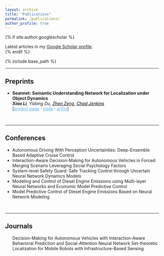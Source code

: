 ```yaml
---
layout: archive
title: "Publications"
permalink: /publications/
author_profile: true
---
```


{% if site.author.googlescholar %}
  <div class="wordwrap">Latest articles in my <a href="{{site.author.googlescholar}}"> Google Scholar profile</a>.</div>
{% endif %}

{% include base_path %}
<!-- ============================================================================ -->
<!-- ============================================================================ -->
<hr /> <h2>Preprints</h2> 
<!-- ============================================================================ -->
<ul>
  <li>
    <b>Seannet: Semantic Understanding Network for Localization under Object Dynamics<br/>
    </b>
    <i><b>Xiao Li</b>,  
    Yidong Du</i>, 
    <a href="https://www.zhenzeng.org/" target="_blank" style="color:#000000;"><i>Zhen Zeng</i></a>, 
    <a href="https://ocj.name/" target="_blank" style="color:#000000;"><i>Chad Jenkins</i></a> 
    <br/>
    [<a href="https://xiaolisean.github.io/publication/2021-10-05-ArXivSeanNet" target="_blank" style="color:#5DADE2;">project page</a>
    <span>&#183;</span>
    <a href="https://github.com/XiaoLiSean/Cognitive-Map/tree/CoRL2021" target="_blank" style="color:#5DADE2;">code</a>
    <span>&#183;</span>
    <a href="https://arxiv.org/abs/2110.02276" target="_blank" style="color:#5DADE2;">arXiv</a>]
  </li>
</ul>  
<!-- ============================================================================ -->
<br/> 
<!-- ============================================================================ -->
<!-- ============================================================================ -->
<hr /> <h2>Conferences</h2> 
<!-- ============================================================================ -->
<ul>
  <li>
  Autonomous Driving With Perception Uncertainties: Deep-Ensemble Based Adaptive Cruise Control
  </li>
  <!-- ---------------------------------------------------- -->
  <li>
  Interaction-Aware Decision-Making for Autonomous Vehicles in Forced Merging Scenario Leveraging Social Psychology Factors
  </li>
  <!-- ---------------------------------------------------- -->
  <li>
  System-level Safety Guard: Safe Tracking Control through Uncertain Neural Network Dynamics Models
  </li>
  <!-- ---------------------------------------------------- -->
  <li>
  Modeling and Control of Diesel Engine Emissions using Multi-layer Neural Networks and Economic Model Predictive Control
  </li>
  <!-- ---------------------------------------------------- -->
  <li>
  Model Predictive Control of Diesel Engine Emissions Based on Neural Network Modeling
  </li>
</ul>
<!-- ============================================================================ -->
<br/> 
<!-- ============================================================================ -->
<!-- ============================================================================ -->
<hr /> <h2>Journals</h2> 
<!-- ============================================================================ -->
<ul>
  Decision-Making for Autonomous Vehicles with Interaction-Aware Behavioral Prediction and Social-Attention Neural Network
  </li>
  <!-- ---------------------------------------------------- -->
  Set-theoretic Localization for Mobile Robots with Infrastructure-Based Sensing
  </li>
</ul>
<!-- ============================================================================ -->
<br/> 
<!-- ============================================================================ -->
<!-- ============================================================================ -->
